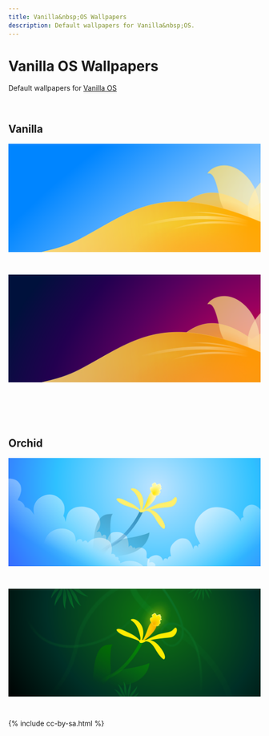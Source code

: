 ```yaml
---
title: Vanilla&nbsp;OS Wallpapers
description: Default wallpapers for Vanilla&nbsp;OS.
---
```


<style>
    img {
        width: 50em;
        margin-bottom: 2em;
    }
</style>

# Vanilla&nbsp;OS Wallpapers

Default wallpapers for [Vanilla&nbsp;OS](https://vanillaos.org/)

<br />

## Vanilla

![Vanilla Default](/images/vanilla-default.svg)

![Vanilla Dark](/images/vanilla-dark.svg)

<br />
<br />

## Orchid

![Orchid Light](/images/orchid-light.svg)

![Orchid Dark](/images/orchid-dark.svg)

{% include cc-by-sa.html %}
